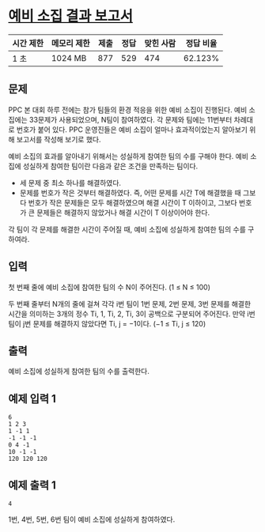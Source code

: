 # [예비 소집 결과 보고서](https://www.acmicpc.net/problem/31776)

| 시간 제한 | 메모리 제한 | 제출 | 정답 | 맞힌 사람 | 정답 비율 |
| --- | --- | --- | --- | --- | --- |
| 1 초 | 1024 MB | 877 | 529 | 474 | 62.123% |

## 문제

PPC 본 대회 하루 전에는 참가 팀들의 환경 적응을 위한 예비 소집이 진행된다. 예비 소집에는 3$3$문제가 사용되었으며, N팀이 참여하였다. 각 문제와 팀에는 1$1$번부터 차례대로 번호가 붙어 있다. PPC 운영진들은 예비 소집이 얼마나 효과적이었는지 알아보기 위해 보고서를 작성해 보기로 했다.

예비 소집의 효과를 알아내기 위해서는 성실하게 참여한 팀의 수를 구해야 한다. 예비 소집에 성실하게 참여한 팀이란 다음과 같은 조건을 만족하는 팀이다.

- 세 문제 중 최소 하나를 해결하였다.
- 문제를 번호가 작은 것부터 해결하였다. 즉, 어떤 문제를 시간 T에 해결했을 때 그보다 번호가 작은 문제들은 모두 해결하였으며 해결 시간이 T 이하이고, 그보다 번호가 큰 문제들은 해결하지 않았거나 해결 시간이 T 이상이어야 한다.

각 팀이 각 문제를 해결한 시간이 주어질 때, 예비 소집에 성실하게 참여한 팀의 수를 구하여라.

## 입력

첫 번째 줄에 예비 소집에 참여한 팀의 수 N이 주어진다. (1 ≤ N ≤ 100)

두 번째 줄부터 N개의 줄에 걸쳐 각각 i번 팀이 1번 문제, 2번 문제, 3번 문제를 해결한 시간을 의미하는 3개의 정수 Ti, 1, Ti, 2, Ti, 3이 공백으로 구분되어 주어진다. 만약 i번 팀이 j번 문제를 해결하지 않았다면 Ti, j = −1이다. (−1 ≤ Ti, j ≤ 120)

## 출력

예비 소집에 성실하게 참여한 팀의 수를 출력한다.

## 예제 입력 1

```
6
1 2 3
1 -1 1
-1 -1 -1
0 4 -1
10 -1 -1
120 120 120

```
## 예제 출력 1

```
4

```

1번, 4번, 5번, 6번 팀이 예비 소집에 성실하게 참여하였다.
